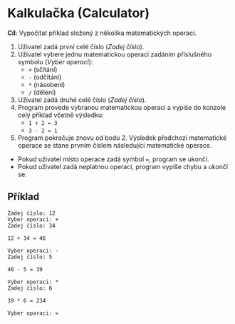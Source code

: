 # Kalkulačka (Calculator)

**Cíl**:
Vypočítat příklad složený z několika matematických operací.

1. Uživatel zadá první celé číslo (_Zadej číslo_).
2. Uživatel vybere jednu matematickou operaci zadáním příslušného symbolu (_Vyber operaci_):
    - `+` (sčítání)
    - `-` (odčítání)
    - `*` (násobení)
    - `/` (dělení)
3. Uživatel zadá druhé celé číslo (_Zadej číslo_).
4. Program provede vybranou matematickou operaci a vypíše do konzole celý příklad včetně výsledku:
    - `1 + 2 = 3`
    - `3 - 2 = 1`
5. Program pokračuje znovu od bodu 2. Výsledek předchozí matematické operace se stane prvním číslem následující matematické operace.

- Pokud uživatel místo operace zadá symbol `=`, program se ukončí.
- Pokud uživatel zadá neplatnou operaci, program vypíše chybu a ukončí se.

## Příklad

```
Zadej číslo: 12
Vyber operaci: +
Zadej číslo: 34

12 + 34 = 46

Vyber operaci: -
Zadej číslo: 5

46 - 5 = 39

Vyber operaci: *
Zadej číslo: 6

39 * 6 = 234

Vyber oparaci: = 
```